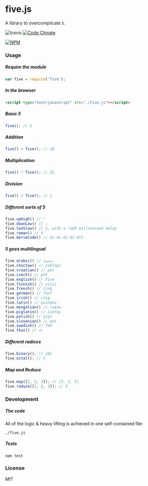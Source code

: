 # five.js

A library to overcomplicate `5`.

![travis](https://api.travis-ci.org/jackdcrawford/five.svg) [![Code Climate](https://codeclimate.com/github/jackdcrawford/five.png)](https://codeclimate.com/github/jackdcrawford/five)

[![NPM](https://nodei.co/npm/five.png?downloads=true)](https://nodei.co/npm/five)

### Usage
##### Require the module
```javascript
var five = require('five');
```

##### In the browser
```html
<script type="text/javascript" src="./five.js"></script>
```

##### Basic 5
```javascript
five(); // 5
```

##### Addition
```javascript
five() + five(); // 10
```

##### Multiplication
```javascript
five() * five(); // 25
```

##### Division
```javascript
five() / five(); // 1
```

##### Different sorts of 5
```javascript
five.upHigh() // ⁵
five.downLow() // ₅
five.tooSlow() // 5, with a ~500 millisecond delay
five.roman() // V
five.morseCode() // di-di-di-di-dit
```

##### 5 goes multilingual
```javascript
five.arabic() // خمسة
five.choctaw() // tahlapi
five.croatian() // pet
five.czech() // pět
five.english() // Five
five.finnish() // viisi
five.french() // cinq
five.german() // fünf
five.irish() // cúig
five.latin() // quinque
five.mongolian() // таван
five.piglatin() // ivefay
five.polish() // pięć
five.slovenian() // pet
five.swedish() // fem
five.thai() // ห้า
```

##### Different radices
```javascript
five.binary(); // 101
five.octal(); // 5
```

##### Map and Reduce
```javascript
five.map([1, 2, 3]); // [5, 5, 5]
five.reduce([1, 2, 3]); // 5
```

### Development
##### The code
All of the logic & heavy lifting is achieved in one self-contained file:
```
./five.js
```

##### Tests
```
npm test
```
### License
MIT
